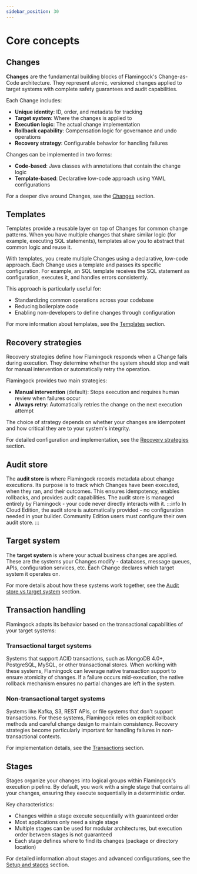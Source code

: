 ```yaml
---
sidebar_position: 30
---
```


# Core concepts

## Changes
**Changes** are the fundamental building blocks of Flamingock's Change-as-Code architecture. They represent atomic, versioned changes applied to target systems with complete safety guarantees and audit capabilities.

Each Change includes:
- **Unique identity**: ID, order, and metadata for tracking
- **Target system**: Where the changes is applied to
- **Execution logic**: The actual change implementation
- **Rollback capability**: Compensation logic for governance and undo operations
- **Recovery strategy**: Configurable behavior for handling failures

Changes can be implemented in two forms:
- **Code-based**: Java classes with annotations that contain the change logic
- **Template-based**: Declarative low-code approach using YAML configurations

For a deeper dive around Changes, see the [Changes](../changes/anatomy-and-structure.md) section.


## Templates
Templates provide a reusable layer on top of Changes for common change patterns. When you have multiple changes that share similar logic (for example, executing SQL statements), templates allow you to abstract that common logic and reuse it.

With templates, you create multiple Changes using a declarative, low-code approach. Each Change uses a template and passes its specific configuration. For example, an SQL template receives the SQL statement as configuration, executes it, and handles errors consistently.

This approach is particularly useful for:
- Standardizing common operations across your codebase
- Reducing boilerplate code
- Enabling non-developers to define changes through configuration

For more information about templates, see the [Templates](../templates/templates-introduction.md) section.


## Recovery strategies

Recovery strategies define how Flamingock responds when a Change fails during execution. They determine whether the system should stop and wait for manual intervention or automatically retry the operation.

Flamingock provides two main strategies:
- **Manual intervention** (default): Stops execution and requires human review when failures occur
- **Always retry**: Automatically retries the change on the next execution attempt

The choice of strategy depends on whether your changes are idempotent and how critical they are to your system's integrity.

For detailed configuration and implementation, see the [Recovery strategies](../safety-and-recovery/recovery-strategies.md) section.


## Audit store
The **audit store** is where Flamingock records metadata about change executions. Its purpose is to track which Changes have been executed, when they ran, and their outcomes. This ensures idempotency, enables rollbacks, and provides audit capabilities. The audit store is managed entirely by Flamingock - your code never directly interacts with it.
  :::info
  In Cloud Edition, the audit store is automatically provided - no configuration needed in your builder. Community Edition users must configure their own audit store.
  :::

## Target system  
The **target system** is where your actual business changes are applied. These are the systems your Changes modify - databases, message queues, APIs, configuration services, etc. Each Change declares which target system it operates on.

For more details about how these systems work together, see the [Audit store vs target system](audit-store-vs-target-system.md) section.


## Transaction handling
Flamingock adapts its behavior based on the transactional capabilities of your target systems:

### Transactional target systems
Systems that support ACID transactions, such as MongoDB 4.0+, PostgreSQL, MySQL, or other transactional stores. When working with these systems, Flamingock can leverage native transaction support to ensure atomicity of changes. If a failure occurs mid-execution, the native rollback mechanism ensures no partial changes are left in the system.

### Non-transactional target systems
Systems like Kafka, S3, REST APIs, or file systems that don't support transactions. For these systems, Flamingock relies on explicit rollback methods and careful change design to maintain consistency. Recovery strategies become particularly important for handling failures in non-transactional contexts.

For implementation details, see the [Transactions](../flamingock-library-config/transactions.md) section.


## Stages
Stages organize your changes into logical groups within Flamingock's execution pipeline. By default, you work with a single stage that contains all your changes, ensuring they execute sequentially in a deterministic order.

Key characteristics:
- Changes within a stage execute sequentially with guaranteed order
- Most applications only need a single stage
- Multiple stages can be used for modular architectures, but execution order between stages is not guaranteed
- Each stage defines where to find its changes (package or directory location)

For detailed information about stages and advanced configurations, see the [Setup and stages](../flamingock-library-config/setup-and-stages.md) section.
